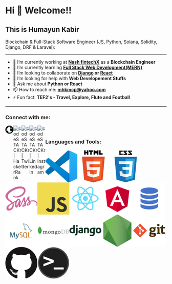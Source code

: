 # Hi 👋   Welcome!!
## This is **Humayun Kabir**

Blockchain & Full-Stack Software Engineer (JS, Python, Solana, Solidity, Django, DRF & Laravel):
***
- 🔭 I’m currently working at **[Nash fintechX](http://nashfintechx.com/)** as a **Blockchain Engineer**
- 🌱 I’m currently learning **[Full Stack Web Development(MERN)](https://web.programming-hero.com)** 
- 👯 I’m looking to collaborate on **[Django](https://www.djangoproject.com) or [React](https://reactjs.org)**
- 🤔 I’m looking for help with **Web Developement Stuffs**
- 💬 Ask me about **[Python](https://python.org) or [React](https://reactjs.org)**
- 📫 How to reach me: **[mhkmcp@yahoo.com](mhkmcp@yahoo.com)**
- ⚡ Fun fact: **TEF2's - Travel, Explore, Flute and Football**

---
### Connect with me:
<img align="left" alt="codeSTACKr.com" width="25px" src="https://raw.githubusercontent.com/iconic/open-iconic/master/svg/globe.svg"/>
<img align="left" alt="codeSTACKr | HackerRank" width="25px" src="https://cdn.jsdelivr.net/npm/simple-icons@v3/icons/hackerrank.svg"/>
<img align="left" alt="codeSTACKr | Twitter" width="25px" src="https://cdn.jsdelivr.net/npm/simple-icons@v3/icons/twitter.svg"/>
<img align="left" alt="codeSTACKr | LinkedIn" width="25px" src="https://cdn.jsdelivr.net/npm/simple-icons@v3/icons/linkedin.svg"/>
<img align="left" alt="codeSTACKr | Instagram" width="25px" src="https://cdn.jsdelivr.net/npm/simple-icons@v3/icons/instagram.svg"/>

<br />

### Languages and Tools:

<img align="left" alt="Visual Studio Code" width="100px" src="https://raw.githubusercontent.com/github/explore/80688e429a7d4ef2fca1e82350fe8e3517d3494d/topics/visual-studio-code/visual-studio-code.png"/>
<img align="left" alt="HTML5" width="100px" src="https://raw.githubusercontent.com/github/explore/80688e429a7d4ef2fca1e82350fe8e3517d3494d/topics/html/html.png" />
<img align="left" alt="CSS3" width="100px" src="https://raw.githubusercontent.com/github/explore/80688e429a7d4ef2fca1e82350fe8e3517d3494d/topics/css/css.png"/>
<img align="left" alt="Sass" width="100px" src="https://raw.githubusercontent.com/github/explore/80688e429a7d4ef2fca1e82350fe8e3517d3494d/topics/sass/sass.png"/>
<img align="left" alt="JavaScript" width="100px" src="https://raw.githubusercontent.com/github/explore/80688e429a7d4ef2fca1e82350fe8e3517d3494d/topics/javascript/javascript.png"/>
<img align="left" alt="React" width="100px" src="https://raw.githubusercontent.com/github/explore/80688e429a7d4ef2fca1e82350fe8e3517d3494d/topics/react/react.png"/>
<img align="left" alt="Angular" width="100px" src="https://raw.githubusercontent.com/github/explore/80688e429a7d4ef2fca1e82350fe8e3517d3494d/topics/angular/angular.png"/>
<img align="left" alt="SQL" width="100px" src="https://raw.githubusercontent.com/github/explore/80688e429a7d4ef2fca1e82350fe8e3517d3494d/topics/sql/sql.png" />
<img align="left" alt="MySQL" width="100px" src="https://raw.githubusercontent.com/github/explore/80688e429a7d4ef2fca1e82350fe8e3517d3494d/topics/mysql/mysql.png"/>
<img align="left" alt="mongo" width="100px" src="https://raw.githubusercontent.com/github/explore/80688e429a7d4ef2fca1e82350fe8e3517d3494d/topics/mongodb/mongodb.png"/>
<img align="left" alt="django" width="100px" src="https://raw.githubusercontent.com/github/explore/80688e429a7d4ef2fca1e82350fe8e3517d3494d/topics/django/django.png"/>
<img align="left" alt="node" width="100px" src="https://raw.githubusercontent.com/github/explore/80688e429a7d4ef2fca1e82350fe8e3517d3494d/topics/nodejs/nodejs.png"/>
<img align="left" alt="Git" width="100px" src="https://raw.githubusercontent.com/github/explore/80688e429a7d4ef2fca1e82350fe8e3517d3494d/topics/git/git.png" />
<img align="left" alt="GitHub" width="100px" src="https://raw.githubusercontent.com/github/explore/78df643247d429f6cc873026c0622819ad797942/topics/github/github.png"/>
<img align="left" alt="Terminal" width="100px" src="https://raw.githubusercontent.com/github/explore/80688e429a7d4ef2fca1e82350fe8e3517d3494d/topics/terminal/terminal.png"/>

<br />
<br />
